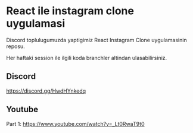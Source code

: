 # React ile instagram clone uygulamasi

Discord toplulugumuzda yaptigimiz React Instagram Clone uygulamasinin reposu.

Her haftaki session ile ilgili koda branchler altindan ulasabilirsiniz.

## Discord

https://discord.gg/HwdHYnkedq

## Youtube
Part 1: https://www.youtube.com/watch?v=_Lt0RwaT9t0

